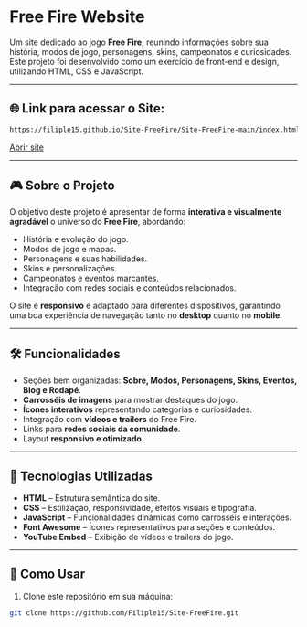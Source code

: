# Free Fire Website

Um site dedicado ao jogo **Free Fire**, reunindo informações sobre sua história, modos de jogo, personagens, skins, campeonatos e curiosidades. Este projeto foi desenvolvido como um exercício de front-end e design, utilizando HTML, CSS e JavaScript.

---

##  🌐 Link para acessar o Site:

```bash
https://filiple15.github.io/Site-FreeFire/Site-FreeFire-main/index.html
```
<a href="https://filiple15.github.io/Site-FreeFire/Site-FreeFire-main/index.html" target="_blank">
  Abrir site
</a>

---

## 🎮 Sobre o Projeto

O objetivo deste projeto é apresentar de forma **interativa e visualmente agradável** o universo do **Free Fire**, abordando:

- História e evolução do jogo.  
- Modos de jogo e mapas.  
- Personagens e suas habilidades.  
- Skins e personalizações.  
- Campeonatos e eventos marcantes.  
- Integração com redes sociais e conteúdos relacionados.  

O site é **responsivo** e adaptado para diferentes dispositivos, garantindo uma boa experiência de navegação tanto no **desktop** quanto no **mobile**.  

---

## 🛠 Funcionalidades

- Seções bem organizadas: **Sobre, Modos, Personagens, Skins, Eventos, Blog e Rodapé**.  
- **Carrosséis de imagens** para mostrar destaques do jogo.  
- **Ícones interativos** representando categorias e curiosidades.  
- Integração com **vídeos e trailers** do Free Fire.  
- Links para **redes sociais da comunidade**.  
- Layout **responsivo e otimizado**.  

---

## 🌟 Tecnologias Utilizadas

- **HTML** – Estrutura semântica do site.  
- **CSS** – Estilização, responsividade, efeitos visuais e tipografia.  
- **JavaScript** – Funcionalidades dinâmicas como carrosséis e interações.  
- **Font Awesome** – Ícones representativos para seções e conteúdos.  
- **YouTube Embed** – Exibição de vídeos e trailers do jogo.  

---

## 📌 Como Usar

1. Clone este repositório em sua máquina:  
```bash
git clone https://github.com/Filiple15/Site-FreeFire.git
